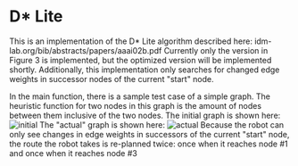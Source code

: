  # D* Lite

This is an implementation of the D* Lite algorithm described here: idm-lab.org/bib/abstracts/papers/aaai02b.pdf
Currently only the version in Figure 3 is implemented, but the optimized version will be implemented shortly. Additionally, this implementation only searches for changed edge weights in successor nodes of the current "start" node.

In the main function, there is a sample test case of a simple graph. The heuristic function for two nodes in this graph is the amount of nodes between them inclusive of the two nodes.
The initial graph is shown here:
![initial](https://user-images.githubusercontent.com/40965890/97532869-40984d80-1985-11eb-9058-23707a3cff8b.png)
The "actual" graph is shown here:
![actual](https://user-images.githubusercontent.com/40965890/97533144-b2709700-1985-11eb-8f89-bc7d92f7a957.png)
Because the robot can only see changes in edge weights in successors of the current "start" node, the route the robot takes is re-planned twice: once when it reaches node #1 and once when it reaches node #3 
